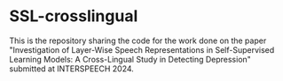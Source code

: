 # SSL-crosslingual

This is the repository sharing the code for the work done on the paper "Investigation of Layer-Wise Speech Representations in Self-Supervised Learning Models: A Cross-Lingual Study in Detecting Depression" submitted at INTERSPEECH 2024. 
